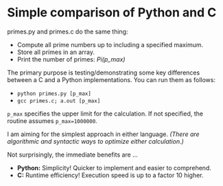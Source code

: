 # Simple comparison of Python and C

primes.py and primes.c do the same thing:
*   Compute all prime numbers up to including a specified maximum.
*   Store all primes in an array.
*   Print the number of primes: *Pi(p_max)*

The primary purpose is testing/demonstrating some key differences between a C and a Python implementations.
You can run them as follows:
* `python primes.py [p_max]`
* `gcc primes.c; a.out [p_max]`

`p_max` specifies the upper limit for the calculation. If not specified, the routine assumes `p_max=1000000`.

I am aiming for the simplest approach in either language. 
*(There are algorithmic and syntactic ways to optimize either calculation.)*

Not surprisingly, the immediate benefits are ...
* **Python:** Simplicity! Quicker to implement and easier to comprehend.
* **C:** Runtime efficiency! Execution speed is up to a factor 10 higher.
